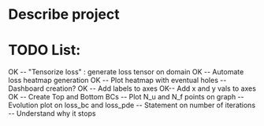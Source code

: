 # Describe project

# TODO List:
OK -- "Tensorize loss" : generate loss tensor on domain
OK -- Automate loss heatmap generation
OK -- Plot heatmap with eventual holes 
-- Dashboard creation?
OK -- Add labels to axes
OK-- Add x and y vals to axes
OK -- Create Top and Bottom BCs
-- Plot N_u and N_f points on graph
-- Evolution plot on loss_bc and loss_pde
-- Statement on number of iterations
-- Understand why it stops
